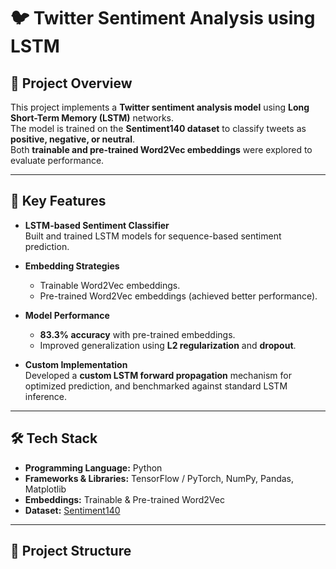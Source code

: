 # 🐦 Twitter Sentiment Analysis using LSTM

## 📌 Project Overview
This project implements a **Twitter sentiment analysis model** using **Long Short-Term Memory (LSTM)** networks.  
The model is trained on the **Sentiment140 dataset** to classify tweets as **positive, negative, or neutral**.  
Both **trainable and pre-trained Word2Vec embeddings** were explored to evaluate performance.  

---

## 🚀 Key Features
- **LSTM-based Sentiment Classifier**  
  Built and trained LSTM models for sequence-based sentiment prediction.  

- **Embedding Strategies**  
  - Trainable Word2Vec embeddings.  
  - Pre-trained Word2Vec embeddings (achieved better performance).  

- **Model Performance**  
  - **83.3% accuracy** with pre-trained embeddings.  
  - Improved generalization using **L2 regularization** and **dropout**.  

- **Custom Implementation**  
  Developed a **custom LSTM forward propagation** mechanism for optimized prediction, and benchmarked against standard LSTM inference.  

---

## 🛠️ Tech Stack
- **Programming Language:** Python  
- **Frameworks & Libraries:** TensorFlow / PyTorch, NumPy, Pandas, Matplotlib  
- **Embeddings:** Trainable & Pre-trained Word2Vec  
- **Dataset:** [Sentiment140](http://help.sentiment140.com/for-students)  

---

## 📂 Project Structure
